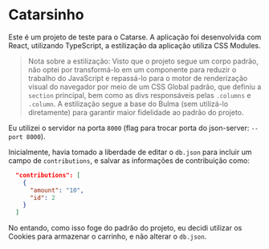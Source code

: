 # Catarsinho

Este é um projeto de teste para o Catarse. A aplicação foi desenvolvida com React, utilizando TypeScript, a estilização da aplicação utiliza CSS Modules.

> Nota sobre a estilização:
> Visto que o projeto segue um corpo padrão, não optei por transformá-lo em um componente para reduzir o trabalho do JavaScript e repassá-lo para o motor de renderização visual do navegador por meio de um CSS Global padrão, que definiu a `section` principal, bem como as divs responsáveis pelas `.columns` e `.column`. A estilização segue a base do Bulma (sem utilizá-lo diretamente) para garantir maior fidelidade ao padrão do projeto.

Eu utilizei o servidor na porta `8000` (flag para trocar porta do json-server: `--port 8000`).

Inicialmente, havia tomado a liberdade de editar o `db.json` para incluir um campo de `contributions`, e salvar as informações de contribuição como:

```json
  "contributions": [
    {
      "amount": "10",
      "id": 2
    }
  ]
```

No entando, como isso foge do padrão do projeto, eu decidi utilizar os Cookies para armazenar o carrinho, e não alterar o `db.json`.
